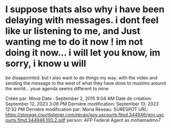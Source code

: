 # I suppose thats also why i have been delaying with messages. i dont feel like ur listening to me, and Just wanting me to do it now ! im not doing it now… i will let you know, im sorry, i know u will
be disappointed. but I also want to do things my way. with the video and sending the message to the west of what they have done to muslims around the world… youe agenda seems different to mine

Créée par: Mona
Date : September 2, 2015 9:04 AM
Date de création: September 12, 2023 3:08 PM
Dernière modification: September 13, 2023 12:32 PM
Dernière modification par: Mona
Réseau: SURESPOT
URL: https://storage.courtlistener.com/recap/gov.uscourts.flmd.344946/gov.uscourts.flmd.344946.100.2.pdf
person: AFP Federal Agent as mohamadmo7